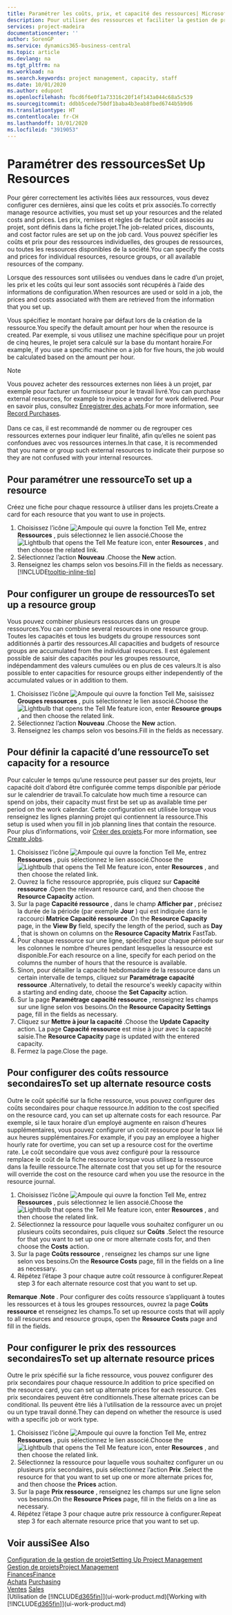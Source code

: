 ```yaml
---
title: Paramétrer les coûts, prix, et capacité des ressources| Microsoft Docs
description: Pour utiliser des ressources et faciliter la gestion de projets, vous spécifiez les coûts et les prix des différents ressources ou groupes de ressources, et définissez la capacité ressource.
services: project-madeira
documentationcenter: ''
author: SorenGP
ms.service: dynamics365-business-central
ms.topic: article
ms.devlang: na
ms.tgt_pltfrm: na
ms.workload: na
ms.search.keywords: project management, capacity, staff
ms.date: 10/01/2020
ms.author: edupont
ms.openlocfilehash: fbcd6f6e0f1a73316c20f14f143a044c68a5c539
ms.sourcegitcommit: ddbb5cede750df1baba4b3eab8fbed6744b5b9d6
ms.translationtype: HT
ms.contentlocale: fr-CH
ms.lasthandoff: 10/01/2020
ms.locfileid: "3919053"
---
```

# <a name="set-up-resources"></a><span data-ttu-id="27f34-103">Paramétrer des ressources</span><span class="sxs-lookup"><span data-stu-id="27f34-103">Set Up Resources</span></span>
<span data-ttu-id="27f34-104">Pour gérer correctement les activités liées aux ressources, vous devez configurer ces dernières, ainsi que les coûts et prix associés.</span><span class="sxs-lookup"><span data-stu-id="27f34-104">To correctly manage resource activities, you must set up your resources and the related costs and prices.</span></span> <span data-ttu-id="27f34-105">Les prix, remises et règles de facteur coût associés au projet, sont définis dans la fiche projet.</span><span class="sxs-lookup"><span data-stu-id="27f34-105">The job-related prices, discounts, and cost factor rules are set up on the job card.</span></span> <span data-ttu-id="27f34-106">Vous pouvez spécifier les coûts et prix pour des ressources individuelles, des groupes de ressources, ou toutes les ressources disponibles de la société.</span><span class="sxs-lookup"><span data-stu-id="27f34-106">You can specify the costs and prices for individual resources, resource groups, or all available resources of the company.</span></span>

<span data-ttu-id="27f34-107">Lorsque des ressources sont utilisées ou vendues dans le cadre d’un projet, les prix et les coûts qui leur sont associés sont récupérés à l’aide des informations de configuration.</span><span class="sxs-lookup"><span data-stu-id="27f34-107">When resources are used or sold in a job, the prices and costs associated with them are retrieved from the information that you set up.</span></span>

<span data-ttu-id="27f34-108">Vous spécifiez le montant horaire par défaut lors de la création de la ressource.</span><span class="sxs-lookup"><span data-stu-id="27f34-108">You specify the default amount per hour when the resource is created.</span></span> <span data-ttu-id="27f34-109">Par exemple, si vous utilisez une machine spécifique pour un projet de cinq heures, le projet sera calculé sur la base du montant horaire.</span><span class="sxs-lookup"><span data-stu-id="27f34-109">For example, if you use a specific machine on a job for five hours, the job would be calculated based on the amount per hour.</span></span>

> [!NOTE]
> <span data-ttu-id="27f34-110">Vous pouvez acheter des ressources externes non liées à un projet, par exemple pour facturer un fournisseur pour le travail livré.</span><span class="sxs-lookup"><span data-stu-id="27f34-110">You can purchase external resources, for example to invoice a vendor for work delivered.</span></span> <span data-ttu-id="27f34-111">Pour en savoir plus, consultez [Enregistrer des achats](purchasing-how-record-purchases.md).</span><span class="sxs-lookup"><span data-stu-id="27f34-111">For more information, see [Record Purchases](purchasing-how-record-purchases.md).</span></span><br /><br />
> <span data-ttu-id="27f34-112">Dans ce cas, il est recommandé de nommer ou de regrouper ces ressources externes pour indiquer leur finalité, afin qu’elles ne soient pas confondues avec vos ressources internes.</span><span class="sxs-lookup"><span data-stu-id="27f34-112">In that case, it is recommended that you name or group such external resources to indicate their purpose so they are not confused with your internal resources.</span></span>

## <a name="to-set-up-a-resource"></a><span data-ttu-id="27f34-113">Pour paramétrer une ressource</span><span class="sxs-lookup"><span data-stu-id="27f34-113">To set up a resource</span></span>
<span data-ttu-id="27f34-114">Créez une fiche pour chaque ressource à utiliser dans les projets.</span><span class="sxs-lookup"><span data-stu-id="27f34-114">Create a card for each resource that you want to use in projects.</span></span>

1. <span data-ttu-id="27f34-115">Choisissez l’icône ![Ampoule qui ouvre la fonction Tell Me](media/ui-search/search_small.png "Dites-moi ce que vous voulez faire"), entrez **Ressources** , puis sélectionnez le lien associé.</span><span class="sxs-lookup"><span data-stu-id="27f34-115">Choose the ![Lightbulb that opens the Tell Me feature](media/ui-search/search_small.png "Tell me what you want to do") icon, enter **Resources** , and then choose the related link.</span></span>
2. <span data-ttu-id="27f34-116">Sélectionnez l’action **Nouveau** .</span><span class="sxs-lookup"><span data-stu-id="27f34-116">Choose the **New** action.</span></span>
3. <span data-ttu-id="27f34-117">Renseignez les champs selon vos besoins.</span><span class="sxs-lookup"><span data-stu-id="27f34-117">Fill in the fields as necessary.</span></span> [!INCLUDE[tooltip-inline-tip](includes/tooltip-inline-tip_md.md)]  

## <a name="to-set-up-a-resource-group"></a><span data-ttu-id="27f34-118">Pour configurer un groupe de ressources</span><span class="sxs-lookup"><span data-stu-id="27f34-118">To set up a resource group</span></span>
<span data-ttu-id="27f34-119">Vous pouvez combiner plusieurs ressources dans un groupe ressources.</span><span class="sxs-lookup"><span data-stu-id="27f34-119">You can combine several resources in one resource group.</span></span> <span data-ttu-id="27f34-120">Toutes les capacités et tous les budgets du groupe ressources sont additionnés à partir des ressources.</span><span class="sxs-lookup"><span data-stu-id="27f34-120">All capacities and budgets of resource groups are accumulated from the individual resources.</span></span> <span data-ttu-id="27f34-121">Il est également possible de saisir des capacités pour les groupes ressource, indépendamment des valeurs cumulées ou en plus de ces valeurs.</span><span class="sxs-lookup"><span data-stu-id="27f34-121">It is also possible to enter capacities for resource groups either independently of the accumulated values or in addition to them.</span></span>

1. <span data-ttu-id="27f34-122">Choisissez l’icône ![Ampoule qui ouvre la fonction Tell Me](media/ui-search/search_small.png "Dites-moi ce que vous voulez faire"), saisissez **Groupes ressources** , puis sélectionnez le lien associé.</span><span class="sxs-lookup"><span data-stu-id="27f34-122">Choose the ![Lightbulb that opens the Tell Me feature](media/ui-search/search_small.png "Tell me what you want to do") icon, enter **Resource groups** , and then choose the related link.</span></span>
2. <span data-ttu-id="27f34-123">Sélectionnez l’action **Nouveau** .</span><span class="sxs-lookup"><span data-stu-id="27f34-123">Choose the **New** action.</span></span>
3. <span data-ttu-id="27f34-124">Renseignez les champs selon vos besoins.</span><span class="sxs-lookup"><span data-stu-id="27f34-124">Fill in the fields as necessary.</span></span>

## <a name="to-set-capacity-for-a-resource"></a><span data-ttu-id="27f34-125">Pour définir la capacité d’une ressource</span><span class="sxs-lookup"><span data-stu-id="27f34-125">To set capacity for a resource</span></span>
<span data-ttu-id="27f34-126">Pour calculer le temps qu’une ressource peut passer sur des projets, leur capacité doit d’abord être configurée comme temps disponible par période sur le calendrier de travail.</span><span class="sxs-lookup"><span data-stu-id="27f34-126">To calculate how much time a resource can spend on jobs, their capacity must first be set up as available time per period on the work calendar.</span></span> <span data-ttu-id="27f34-127">Cette configuration est utilisée lorsque vous renseignez les lignes planning projet qui contiennent la ressource.</span><span class="sxs-lookup"><span data-stu-id="27f34-127">This setup is used when you fill in job planning lines that contain the resource.</span></span> <span data-ttu-id="27f34-128">Pour plus d’informations, voir [Créer des projets](projects-how-create-jobs.md).</span><span class="sxs-lookup"><span data-stu-id="27f34-128">For more information, see [Create Jobs](projects-how-create-jobs.md).</span></span>

1. <span data-ttu-id="27f34-129">Choisissez l’icône ![Ampoule qui ouvre la fonction Tell Me](media/ui-search/search_small.png "Dites-moi ce que vous voulez faire"), entrez **Ressources** , puis sélectionnez le lien associé.</span><span class="sxs-lookup"><span data-stu-id="27f34-129">Choose the ![Lightbulb that opens the Tell Me feature](media/ui-search/search_small.png "Tell me what you want to do") icon, enter **Resources** , and then choose the related link.</span></span>
2. <span data-ttu-id="27f34-130">Ouvrez la fiche ressource appropriée, puis cliquez sur **Capacité ressource** .</span><span class="sxs-lookup"><span data-stu-id="27f34-130">Open the relevant resource card, and then choose the **Resource Capacity** action.</span></span>
3. <span data-ttu-id="27f34-131">Sur la page **Capacité ressource** , dans le champ **Afficher par** , précisez la durée de la période (par exemple **Jour** ) qui est indiquée dans le raccourci **Matrice Capacité ressource** .</span><span class="sxs-lookup"><span data-stu-id="27f34-131">On the **Resource Capacity** page, in the **View By** field, specify the length of the period, such as **Day** , that is shown on columns on the **Resource Capacity Matrix** FastTab.</span></span>
4. <span data-ttu-id="27f34-132">Pour chaque ressource sur une ligne, spécifiez pour chaque période sur les colonnes le nombre d’heures pendant lesquelles la ressource est disponible.</span><span class="sxs-lookup"><span data-stu-id="27f34-132">For each resource on a line, specify for each period on the columns the number of hours that the resource is available.</span></span>
5. <span data-ttu-id="27f34-133">Sinon, pour détailler la capacité hebdomadaire de la ressource dans un certain intervalle de temps, cliquez sur **Paramétrage capacité ressource** .</span><span class="sxs-lookup"><span data-stu-id="27f34-133">Alternatively, to detail the resource's weekly capacity within a starting and ending date, choose the **Set Capacity** action.</span></span>
6. <span data-ttu-id="27f34-134">Sur la page **Paramétrage capacité ressource** , renseignez les champs sur une ligne selon vos besoins.</span><span class="sxs-lookup"><span data-stu-id="27f34-134">On the **Resource Capacity Settings** page, fill in the fields as necessary.</span></span>
7. <span data-ttu-id="27f34-135">Cliquez sur **Mettre à jour la capacité** .</span><span class="sxs-lookup"><span data-stu-id="27f34-135">Choose the **Update Capacity** action.</span></span> <span data-ttu-id="27f34-136">La page **Capacité ressource** est mise à jour avec la capacité saisie.</span><span class="sxs-lookup"><span data-stu-id="27f34-136">The **Resource Capacity** page is updated with the entered capacity.</span></span>
8. <span data-ttu-id="27f34-137">Fermez la page.</span><span class="sxs-lookup"><span data-stu-id="27f34-137">Close the page.</span></span>

## <a name="to-set-up-alternate-resource-costs"></a><span data-ttu-id="27f34-138">Pour configurer des coûts ressource secondaires</span><span class="sxs-lookup"><span data-stu-id="27f34-138">To set up alternate resource costs</span></span>
<span data-ttu-id="27f34-139">Outre le coût spécifié sur la fiche ressource, vous pouvez configurer des coûts secondaires pour chaque ressource.</span><span class="sxs-lookup"><span data-stu-id="27f34-139">In addition to the cost specified on the resource card, you can set up alternate costs for each resource.</span></span> <span data-ttu-id="27f34-140">Par exemple, si le taux horaire d’un employé augmente en raison d’heures supplémentaires, vous pouvez configurer un coût ressource pour le taux lié aux heures supplémentaires.</span><span class="sxs-lookup"><span data-stu-id="27f34-140">For example, if you pay an employee a higher hourly rate for overtime, you can set up a resource cost for the overtime rate.</span></span> <span data-ttu-id="27f34-141">Le coût secondaire que vous avez configuré pour la ressource remplace le coût de la fiche ressource lorsque vous utilisez la ressource dans la feuille ressource.</span><span class="sxs-lookup"><span data-stu-id="27f34-141">The alternate cost that you set up for the resource will override the cost on the resource card when you use the resource in the resource journal.</span></span>

1. <span data-ttu-id="27f34-142">Choisissez l’icône ![Ampoule qui ouvre la fonction Tell Me](media/ui-search/search_small.png "Dites-moi ce que vous voulez faire"), entrez **Ressources** , puis sélectionnez le lien associé.</span><span class="sxs-lookup"><span data-stu-id="27f34-142">Choose the ![Lightbulb that opens the Tell Me feature](media/ui-search/search_small.png "Tell me what you want to do") icon, enter **Resources** , and then choose the related link.</span></span>  
2. <span data-ttu-id="27f34-143">Sélectionnez la ressource pour laquelle vous souhaitez configurer un ou plusieurs coûts secondaires, puis cliquez sur **Coûts** .</span><span class="sxs-lookup"><span data-stu-id="27f34-143">Select the resource for that you want to set up one or more alternate costs for, and then choose the **Costs** action.</span></span>  
3. <span data-ttu-id="27f34-144">Sur la page **Coûts ressource** , renseignez les champs sur une ligne selon vos besoins.</span><span class="sxs-lookup"><span data-stu-id="27f34-144">On the **Resource Costs** page, fill in the fields on a line as necessary.</span></span>  
4. <span data-ttu-id="27f34-145">Répétez l’étape 3 pour chaque autre coût ressource à configurer.</span><span class="sxs-lookup"><span data-stu-id="27f34-145">Repeat step 3 for each alternate resource cost that you want to set up.</span></span>

<span data-ttu-id="27f34-146">**Remarque** .</span><span class="sxs-lookup"><span data-stu-id="27f34-146">**Note** .</span></span> <span data-ttu-id="27f34-147">Pour configurer des coûts ressource s’appliquant à toutes les ressources et à tous les groupes ressources, ouvrez la page **Coûts ressource** et renseignez les champs.</span><span class="sxs-lookup"><span data-stu-id="27f34-147">To set up resource costs that will apply to all resources and resource groups, open the **Resource Costs** page and fill in the fields.</span></span>

## <a name="to-set-up-alternate-resource-prices"></a><span data-ttu-id="27f34-148">Pour configurer le prix des ressources secondaires</span><span class="sxs-lookup"><span data-stu-id="27f34-148">To set up alternate resource prices</span></span>
<span data-ttu-id="27f34-149">Outre le prix spécifié sur la fiche ressource, vous pouvez configurer des prix secondaires pour chaque ressource.</span><span class="sxs-lookup"><span data-stu-id="27f34-149">In addition to price specified on the resource card, you can set up alternate prices for each resource.</span></span> <span data-ttu-id="27f34-150">Ces prix secondaires peuvent être conditionnels.</span><span class="sxs-lookup"><span data-stu-id="27f34-150">These alternate prices can be conditional.</span></span> <span data-ttu-id="27f34-151">Ils peuvent être liés à l’utilisation de la ressource avec un projet ou un type travail donné.</span><span class="sxs-lookup"><span data-stu-id="27f34-151">They can depend on whether the resource is used with a specific job or work type.</span></span>

1. <span data-ttu-id="27f34-152">Choisissez l’icône ![Ampoule qui ouvre la fonction Tell Me](media/ui-search/search_small.png "Dites-moi ce que vous voulez faire"), entrez **Ressources** , puis sélectionnez le lien associé.</span><span class="sxs-lookup"><span data-stu-id="27f34-152">Choose the ![Lightbulb that opens the Tell Me feature](media/ui-search/search_small.png "Tell me what you want to do") icon, enter **Resources** , and then choose the related link.</span></span>
2. <span data-ttu-id="27f34-153">Sélectionnez la ressource pour laquelle vous souhaitez configurer un ou plusieurs prix secondaires, puis sélectionnez l’action **Prix** .</span><span class="sxs-lookup"><span data-stu-id="27f34-153">Select the resource for that you want to set up one or more alternate prices for, and then choose the **Prices** action.</span></span>
3. <span data-ttu-id="27f34-154">Sur la page **Prix ressource** , renseignez les champs sur une ligne selon vos besoins.</span><span class="sxs-lookup"><span data-stu-id="27f34-154">On the **Resource Prices** page, fill in the fields on a line as necessary.</span></span>
4. <span data-ttu-id="27f34-155">Répétez l’étape 3 pour chaque autre prix ressource à configurer.</span><span class="sxs-lookup"><span data-stu-id="27f34-155">Repeat step 3 for each alternate resource price that you want to set up.</span></span>

## <a name="see-also"></a><span data-ttu-id="27f34-156">Voir aussi</span><span class="sxs-lookup"><span data-stu-id="27f34-156">See Also</span></span>
[<span data-ttu-id="27f34-157">Configuration de la gestion de projet</span><span class="sxs-lookup"><span data-stu-id="27f34-157">Setting Up Project Management</span></span>](projects-setup-projects.md)  
[<span data-ttu-id="27f34-158">Gestion de projets</span><span class="sxs-lookup"><span data-stu-id="27f34-158">Project Management</span></span>](projects-manage-projects.md)  
[<span data-ttu-id="27f34-159">Finances</span><span class="sxs-lookup"><span data-stu-id="27f34-159">Finance</span></span>](finance.md)  
<span data-ttu-id="27f34-160">[Achats](purchasing-manage-purchasing.md)       </span><span class="sxs-lookup"><span data-stu-id="27f34-160">[Purchasing](purchasing-manage-purchasing.md)       </span></span>  
<span data-ttu-id="27f34-161">[Ventes](sales-manage-sales.md)    </span><span class="sxs-lookup"><span data-stu-id="27f34-161">[Sales](sales-manage-sales.md)    </span></span>  
<span data-ttu-id="27f34-162">[Utilisation de [!INCLUDE[d365fin](includes/d365fin_md.md)]](ui-work-product.md)</span><span class="sxs-lookup"><span data-stu-id="27f34-162">[Working with [!INCLUDE[d365fin](includes/d365fin_md.md)]](ui-work-product.md)</span></span>  
